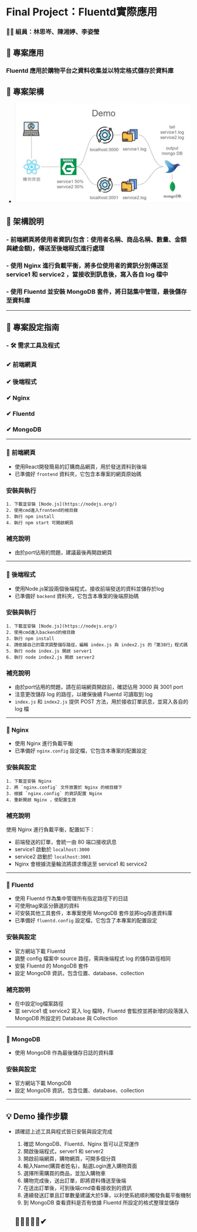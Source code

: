 # Final Project：Fluentd實際應用
### 🙋‍♀️ 組員：林思岑、陳湘婷、李姿瑩


## 🔸 專案應用
### Fluentd 應用於購物平台之資料收集並以特定格式儲存於資料庫

## 🔸 專案架構
- ![Alt text](image.png)

## 🔸 架構說明
### - 前端網頁將使用者資訊(包含：使用者名稱、商品名稱、數量、金額與總金額)，傳送至後端程式進行處理
### - 使用 Nginx 進行負載平衡，將多位使用者的資訊分別傳送至 service1 和 service2 ，當接收到訊息後，寫入各自 log 檔中
### - 使用 Fluentd 並安裝 MongoDB 套件，將日誌集中管理，最後儲存至資料庫

---

## 🧭 專案設定指南

### - 🛠 需求工具及程式
### ✔  前端網頁
### ✔  後端程式
### ✔  Nginx
### ✔  Fluentd
### ✔  MongoDB

---

### 📍 **前端網頁**
- 使用React開發簡易的訂購商品網頁，用於發送資料到後端
- 已準備好 `frontend` 資料夾，它包含本專案的網頁原始碼

### 安裝與執行
```
1. 下載並安裝 [Node.js](https://nodejs.org/)
2. 使用cmd進入frontend的根目錄
3. 執行 npm install
4. 執行 npm start 可開啟網頁
```

### 補充說明
- 由於port佔用的問題，建議最後再開啟網頁

---

### 📍 **後端程式**
- 使用Node.js架設兩個後端程式，接收前端發送的資料並儲存於log
- 已準備好 `backend` 資料夾，它包含本專案的後端原始碼

### 安裝與執行
```
1. 下載並安裝 [Node.js](https://nodejs.org/)
2. 使用cmd進入backend的根目錄
3. 執行 npm install
4. 請依據自己的需求調整儲存路徑，編輯 index.js 與 index2.js 的「第38行」程式碼
5. 執行 node index.js 開啟 server1
6. 執行 node index2.js 開啟 server2
```

### 補充說明
- 由於port佔用的問題，請在前端網頁開啟前，確認佔用 3000 與 3001 port
- 注意更改儲存 log 的路徑，以確保後續 Fluentd 可讀取到 log
- `index.js` 和 `index2.js` 提供 POST 方法，用於接收訂單訊息，並寫入各自的 log 檔

---

### 📍 **Nginx**
- 使用 Nginx 進行負載平衡
- 已準備好 `nginx.config` 設定檔，它包含本專案的配置設定

### 安裝與設定
```
1. 下載並安裝 Nginx
2. 將 `nginx.config` 文件放置於 Nginx 的根目錄下
3. 根據 `nginx.config` 的資訊配置 Nginx
4. 重新開啟 Nginx ，使配置生效
```
### 補充說明
使用 Nginx 進行負載平衡，配置如下：
- 前端發送的訂單，會統一由 80 端口接收訊息
- service1 啟動於 `localhost:3000`
- service2 啟動於 `localhost:3001`
- Nginx 會根據流量輪流將請求傳送至 service1 和 service2

---

### 📍 **Fluentd**
- 使用 Fluentd 作為集中管理所有指定路徑下的日誌
- 可使用tag來區分篩選的資料
- 可安裝其他工具套件，本專案使用 MongoDB 套件並將log存進資料庫
- 已準備好 `fluentd.config` 設定檔，它包含了本專案的配置設定

### 安裝與設定
- 官方網站下載 Fluentd
- 調整 config 檔案中 source 路徑，需與後端程式 log 的儲存路徑相同
- 安裝 Fluentd 的 MongoDB 套件
- 設定 MongoDB 資訊，包含位置、database、collection

### 補充說明
- 在<source>中設定log檔案路徑
- 當 service1 或 service2 寫入 log 檔時，Fluentd 會監控並將新增的段落匯入 MongoDB 所設定的 Database 與 Collection

---

### 📍 **MongoDB**
- 使用 MongoDB 作為最後儲存日誌的資料庫

### 安裝與設定 
- 官方網站下載 MongoDB
- 設定 MongoDB 資訊，包含位置、database、collection

---

## 💡 Demo 操作步驟
- 請確認上述工具與程式皆已安裝與設定完成
    1. 確認 MongoDB、Fluentd、Nginx 皆可以正常運作
    2. 開啟後端程式，server1 和 server2
    3. 開啟前端網頁，購物網頁，可開多個分頁
    4. 輸入Name(購買者姓名)，點選Login進入購物頁面
    5. 選擇所需購買的商品，並加入購物車
    6. 購物完成後，送出訂單，即將資料傳送至後端
    7. 在送出訂單後，可到後端cmd查看接收到的資訊
    8. 連續發送訂單且訂單數量建議大於5筆，以利使系統順利觸發負載平衡機制
    9. 到 MongoDB 查看資料是否有依據 Fluentd 所設定的格式整理並儲存

    ## 🔷🔹📍🔸🔸✔